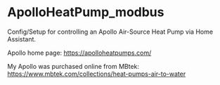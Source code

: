 # ApolloHeatPump_modbus

Config/Setup for controlling an Apollo Air-Source Heat Pump via Home Assistant.

Apollo home page: https://apolloheatpumps.com/

My Apollo was purchased online from MBtek: https://www.mbtek.com/collections/heat-pumps-air-to-water



